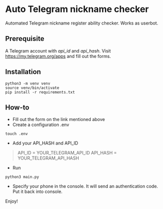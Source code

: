 # Auto Telegram nickname checker
Automated Telegram nickname register ability checker. Works as userbot. 

## Prerequisite
A Telegram account with *api_id* and *api_hash*. Visit https://my.telegram.org/apps and fill out the forms.

## Installation 
```
python3 -m venv venv
source venv/bin/activate
pip install -r requirements.txt
```
## How-to
* Fill out the form on the link mentioned above
* Create a configuration .env
```
touch .env
```
* Add your API_HASH and API_ID

> API_ID = YOUR_TELEGRAM_API_ID
> API_HASH = YOUR_TELEGRAM_API_HASH

* Run
```
python3 main.py
```

* Specify your phone in the console. It will send an authentication code. Put it back into console.

Enjoy!